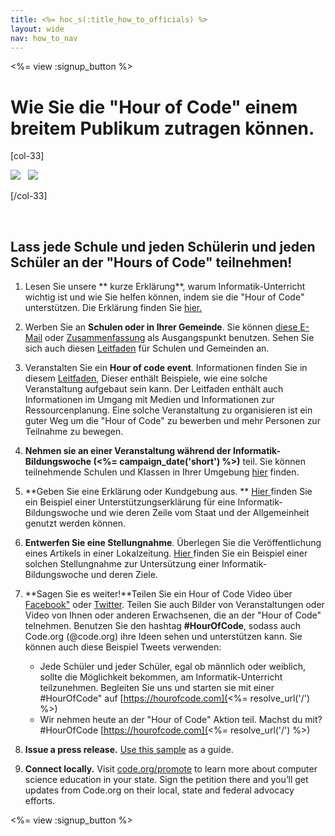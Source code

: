 ```yaml
---
title: <%= hoc_s(:title_how_to_officials) %>
layout: wide
nav: how_to_nav
---
```

<%= view :signup_button %>

# Wie Sie die "Hour of Code" einem breitem Publikum zutragen können.

[col-33]

![](/images/fit-275/highlight-obama.png)&nbsp;&nbsp;&nbsp;![](/images/fit-246/dan.jpg)

[/col-33]

<p style="clear:both">&nbsp;</p>

## Lass jede Schule und jeden Schülerin und jeden Schüler an der "Hours of Code" teilnehmen!

1. Lesen Sie unsere ** kurze Erklärung**, warum Informatik-Unterricht wichtig ist und wie Sie helfen können, indem sie die "Hour of Code" unterstützen. Die Erklärung finden Sie [hier.](/files/hoc-one-pager.pdf)

2. Werben Sie an **Schulen oder in Ihrer Gemeinde**. Sie können [diese E-Mail](<%= resolve_url('/promote/resources#sample-emails') %>) oder [Zusammenfassung](<%= resolve_url('/promote/stats') %>) als Ausgangspunkt benutzen. Sehen Sie sich auch diesen [Leitfaden](<%= resolve_url('/how-to') %>) für Schulen und Gemeinden an.

3. Veranstalten Sie ein **Hour of code event**. Informationen finden Sie in diesem [Leitfaden](<%= resolve_url('/how-to/events') %>), Dieser enthält Beispiele, wie eine solche Veranstaltung aufgebaut sein kann. Der Leitfaden enthält auch Informationen im Umgang mit Medien und Informationen zur Ressourcenplanung. Eine solche Veranstaltung zu organisieren ist ein guter Weg um die "Hour of Code" zu bewerben und mehr Personen zur Teilnahme zu bewegen.

4. **Nehmen sie an einer Veranstaltung während der Informatik-Bildungswoche (<%= campaign_date('short') %>)** teil. Sie können teilnehmende Schulen und Klassen in Ihrer Umgebung [hier](<%= resolve_url('/events') %>) finden.

5. **Geben Sie eine Erklärung oder Kundgebung aus. ** [Hier ](<%= resolve_url('resources/proclamation') %>) finden Sie ein Beispiel einer Unterstützungserklärung für eine Informatik-Bildungswoche und wie deren Zeile vom Staat und der Allgemeinheit genutzt werden können.

6. **Entwerfen Sie eine Stellungnahme**. Überlegen Sie die Veröffentlichung eines Artikels in einer Lokalzeitung. [Hier ](<%= resolve_url('/promote/op-ed') %>) finden Sie ein Beispiel einer solchen Stellungnahme zur Untersützung einer Informatik-Bildungswoche und deren Ziele.

7. **Sagen Sie es weiter!**Teilen Sie ein Hour of Code Video über [Facebook"](https://www.facebook.com/sharer/sharer.php?u=http%3A%2F%2Fhourofcode.com%2Fus) oder [Twitter](https://twitter.com/intent/tweet?url=http%3A%2F%2Fhourofcode.com&text=I%27m%20participating%20in%20this%20year%27s%20%23HourOfCode%2C%20are%20you%3F%20%40codeorg&original_referer=https%3A%2F%2Fwww.google.com%2Furl%3Fq%3Dhttps%253A%252F%252Ftwitter.com%252Fshare%253Fhashtags%253D%2526amp%253Brelated%253Dcodeorg%2526amp%253Btext%253DI%252527m%252Bparticipating%252Bin%252Bthis%252Byear%252527s%252B%252523HourOfCode%25252C%252Bare%252Byou%25253F%252B%252540codeorg%2526amp%253Burl%253Dhttp%25253A%25252F%25252Fhourofcode.com%26sa%3DD%26sntz%3D1%26usg%3DAFQjCNE1GLTUbKZfMlEh9Aj5w0iswz6PYQ&related=codeorg&hashtags=). Teilen Sie auch Bilder von Veranstaltungen oder Video von Ihnen oder anderen Erwachsenen, die an der "Hour of Code" telnehmen. Benutzen Sie den hashtag **#HourOfCode**, sodass auch Code.org (@code.org) ihre Ideen sehen und unterstützen kann. Sie können auch diese Beispiel Tweets verwenden:
    
    - Jede Schüler und jeder Schüler, egal ob männlich oder weiblich, sollte die Möglichkeit bekommen, am Informatik-Unterricht teilzunehmen. Begleiten Sie uns und starten sie mit einer #HourOfCode" auf [https://hourofcode.com](<%= resolve_url('/') %>)
    - Wir nehmen heute an der "Hour of Code" Aktion teil. Machst du mit? #HourOfCode [https://hourofcode.com](<%= resolve_url('/') %>)   
          
        

8. **Issue a press release.** [Use this sample](<%= resolve_url('/promote/official-press-release') %>) as a guide.

9. **Connect locally.** Visit [code.org/promote](<%= codeorg_url('/promote') %>) to learn more about computer science education in your state. Sign the petition there and you’ll get updates from Code.org on their local, state and federal advocacy efforts.

<%= view :signup_button %>